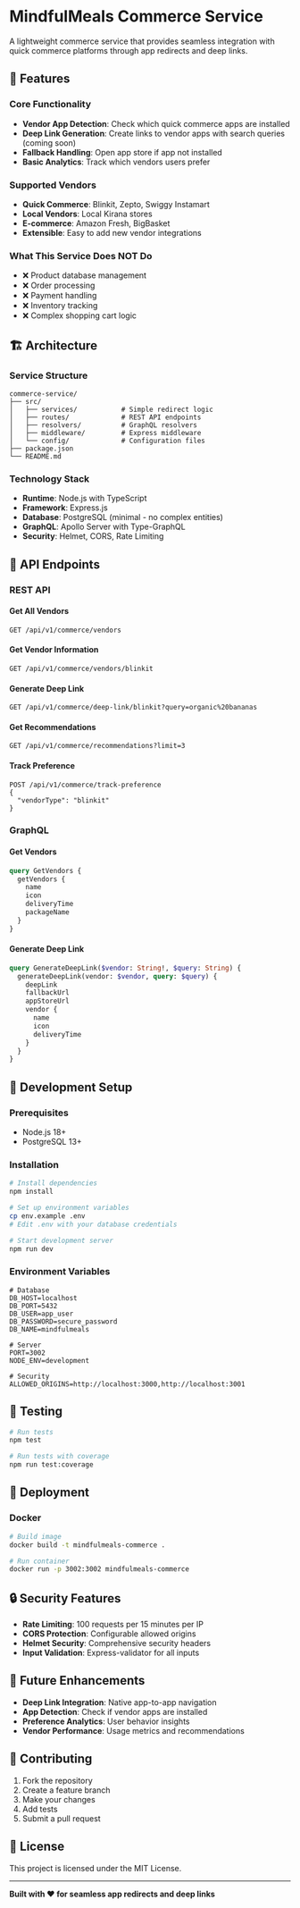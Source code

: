 # MindfulMeals Commerce Service

A lightweight commerce service that provides seamless integration with quick commerce platforms through app redirects and deep links.

## 🚀 Features

### Core Functionality
- **Vendor App Detection**: Check which quick commerce apps are installed
- **Deep Link Generation**: Create links to vendor apps with search queries (coming soon)
- **Fallback Handling**: Open app store if app not installed
- **Basic Analytics**: Track which vendors users prefer

### Supported Vendors
- **Quick Commerce**: Blinkit, Zepto, Swiggy Instamart
- **Local Vendors**: Local Kirana stores
- **E-commerce**: Amazon Fresh, BigBasket
- **Extensible**: Easy to add new vendor integrations

### What This Service Does NOT Do
- ❌ Product database management
- ❌ Order processing
- ❌ Payment handling
- ❌ Inventory tracking
- ❌ Complex shopping cart logic

## 🏗️ Architecture

### Service Structure
```
commerce-service/
├── src/
│   ├── services/           # Simple redirect logic
│   ├── routes/             # REST API endpoints
│   ├── resolvers/          # GraphQL resolvers
│   ├── middleware/         # Express middleware
│   └── config/             # Configuration files
├── package.json
└── README.md
```

### Technology Stack
- **Runtime**: Node.js with TypeScript
- **Framework**: Express.js
- **Database**: PostgreSQL (minimal - no complex entities)
- **GraphQL**: Apollo Server with Type-GraphQL
- **Security**: Helmet, CORS, Rate Limiting

## 📡 API Endpoints

### REST API

#### Get All Vendors
```http
GET /api/v1/commerce/vendors
```

#### Get Vendor Information
```http
GET /api/v1/commerce/vendors/blinkit
```

#### Generate Deep Link
```http
GET /api/v1/commerce/deep-link/blinkit?query=organic%20bananas
```

#### Get Recommendations
```http
GET /api/v1/commerce/recommendations?limit=3
```

#### Track Preference
```http
POST /api/v1/commerce/track-preference
{
  "vendorType": "blinkit"
}
```

### GraphQL

#### Get Vendors
```graphql
query GetVendors {
  getVendors {
    name
    icon
    deliveryTime
    packageName
  }
}
```

#### Generate Deep Link
```graphql
query GenerateDeepLink($vendor: String!, $query: String) {
  generateDeepLink(vendor: $vendor, query: $query) {
    deepLink
    fallbackUrl
    appStoreUrl
    vendor {
      name
      icon
      deliveryTime
    }
  }
}
```

## 🔧 Development Setup

### Prerequisites
- Node.js 18+
- PostgreSQL 13+

### Installation
```bash
# Install dependencies
npm install

# Set up environment variables
cp env.example .env
# Edit .env with your database credentials

# Start development server
npm run dev
```

### Environment Variables
```env
# Database
DB_HOST=localhost
DB_PORT=5432
DB_USER=app_user
DB_PASSWORD=secure_password
DB_NAME=mindfulmeals

# Server
PORT=3002
NODE_ENV=development

# Security
ALLOWED_ORIGINS=http://localhost:3000,http://localhost:3001
```

## 🧪 Testing

```bash
# Run tests
npm test

# Run tests with coverage
npm run test:coverage
```

## 🚀 Deployment

### Docker
```bash
# Build image
docker build -t mindfulmeals-commerce .

# Run container
docker run -p 3002:3002 mindfulmeals-commerce
```

## 🔒 Security Features

- **Rate Limiting**: 100 requests per 15 minutes per IP
- **CORS Protection**: Configurable allowed origins
- **Helmet Security**: Comprehensive security headers
- **Input Validation**: Express-validator for all inputs

## 🔮 Future Enhancements

- **Deep Link Integration**: Native app-to-app navigation
- **App Detection**: Check if vendor apps are installed
- **Preference Analytics**: User behavior insights
- **Vendor Performance**: Usage metrics and recommendations

## 🤝 Contributing

1. Fork the repository
2. Create a feature branch
3. Make your changes
4. Add tests
5. Submit a pull request

## 📄 License

This project is licensed under the MIT License.

---

**Built with ❤️ for seamless app redirects and deep links**
